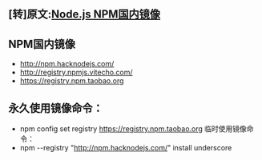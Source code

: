 ## [转]原文:[Node.js NPM国内镜像](http://www.cnblogs.com/yoyogis/p/3633749.html)

## NPM国内镜像
- http://npm.hacknodejs.com/
- http://registry.npmjs.vitecho.com/
- https://registry.npm.taobao.org

## 永久使用镜像命令：
- npm config set registry https://registry.npm.taobao.org
临时使用镜像命令：
- npm --registry "http://npm.hacknodejs.com/" install underscore
